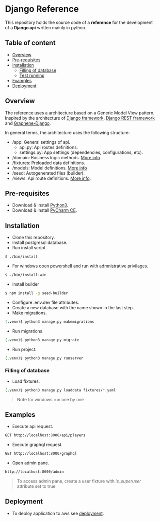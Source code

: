 # Django Reference

This repository holds the source code of a **reference** for the development of a **Django api** written mainly in python.

## Table of content

-   [Overview](#overview)
-   [Pre-requisites](#pre-requisites)
-   [Installation](#installation)
      -   [Filling of database](#filling-of-database)
      -   [Test running](#test-running)
-   [Examples](#examples)
-   [Deployment](#deployment)
    
## Overview

The reference uses a architecture based on a Generic Model View pattern, Inspired by the architecture of [Django framework](https://www.djangoproject.com), [Django REST framework](https://www.django-rest-framework.org) and [Graphene-Django](https://docs.graphene-python.org/projects/django/en/latest/).

In general terms, the architecture uses the following structure:

-   /app: General settings of api.
      -   api.py: Api routes definitions.
      -   settings.py: App settings (dependencies, configurations, etc).
-   /domain: Business logic methods. [More info](./domain/__guides.md)
-   /fixtures: Preloaded data definitions.
-   /models: Model definitions. [More info](./models/__guides.md)
-   /seed: Autogenerated files (builder).
-   /views: Api route definitions. [More info](./views/__guides.md).

## Pre-requisites

-   Download & install [Python3](https://www.python.org/downloads/).
-   Download & install [PyCharm CE](https://www.jetbrains.com/pycharm/download/).

## Installation

-   Clone this repository.
-   Install postgresql database.
-   Run install script.
```bash
$ ./bin/install
```
-   For windows open powershell and run with admnistrative privilages.
```bash
$ ./bin/install-win
```

-  Install builder
```bash
$ npm install -g seed-builder
```

-   Configure .env.dev file attributes.
-   Create a new database with the name shown in the last step.
-   Make migrations.
```bash
(.venv)$ python3 manage.py makemigrations
```

-   Run migrations.
```bash
(.venv)$ python3 manage.py migrate
```

-   Run project.
```bash
(.venv)$ python3 manage.py runserver
```

### Filling of database 

-   Load fixtures.
```bash
(.venv)$ python3 manage.py loaddata fixtures/*.yaml
```
> Note for windows run one by one

## Examples

-   Execute api request.
```bash
GET http://localhost:8000/api/players
```

-   Execute graphql request.
```bash
GET http://localhost:8000/graphql
```

-   Open admin pane.
```bash
http://localhost:8000/admin
```
> To access admin pane, create a user fixture with *is_superuser* attribute set to true 


## Deployment

-   To deploy application to aws see [deployment](./bin/deployment.md).
